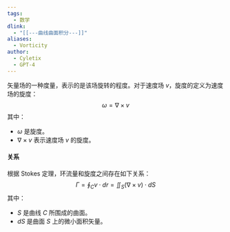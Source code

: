 ```yaml
---
tags:
  - 数学
dlink:
  - "[[---曲线曲面积分---]]"
aliases:
  - Vorticity
author:
  - Cyletix
  - GPT-4
---
```

矢量场的一种度量，表示的是该场旋转的程度。对于速度场 $v$，旋度的定义为速度场的旋度：
$$
\omega = \nabla \times v
$$
其中：
- $\omega$ 是旋度。
- $\nabla \times v$ 表示速度场 $v$ 的旋度。
#### 关系
根据 Stokes 定理，环流量和旋度之间存在如下关系：
$$
\Gamma = \oint_C v \cdot dr = \iint_S (\nabla \times v) \cdot dS
$$
其中：
- $S$ 是曲线 $C$ 所围成的曲面。
- $dS$ 是曲面 $S$ 上的微小面积矢量。
